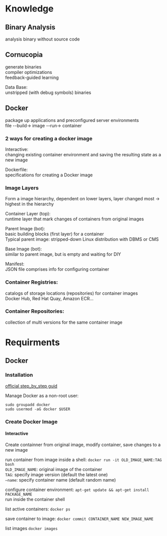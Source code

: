 # Knowledge
## Binary Analysis
analysis binary without source code

## Cornucopia
generate binaries  
compiler optimizations  
feedback-guided learning
    
Data Base:  
unstripped (with debug symbols) binaries

## Docker
package up applications and preconfigured server environments  
file --build-> image --run-> container

### 2 ways for creating a docker image
Interactive:  
changing existing container environment and saving the resulting state as a new image

Dockerfile:  
specifications for creating a Docker image

### Image Layers
Form a image hierarchy, dependent on lower layers, layer changed most -> highest in the hierarchy

Container Layer (top):  
runtime layer that mark changes of containers from original images

Parent Image (bot):  
basic building blocks (first layer) for a container  
Typical parent image: stripped-down Linux distribution with DBMS or CMS

Base Image (bot):  
similar to parent image, but is empty and waiting for DIY

Manifest:  
JSON file comprises info for configuring container

### Container Registries:  
catalogs of storage locations (repositories) for container images  
Docker Hub, Red Hat Quay, Amazon ECR...

### Container Repositories:  
collection of multi versions for the same container image

# Requirments
## Docker
### Installation
[official step_by_step guid](https://docs.docker.com/engine/install/ubuntu/#install-using-the-repository)

Manage Docker as a non-root user:
```
sudo groupadd docker
sudo usermod -aG docker $USER
```

### Create Docker Image
#### Interactive
Create containner from original image, modify container, save changes to a new image

run container from image inside a shell:
```docker run -it OLD_IMAGE_NAME:TAG bash```  
```OLD_IMAGE_NAME```: original image of the container  
```TAG```: specify image version (default the latest one)  
```–name```: specify container name (default random name)

configure container environment:
```apt-get update && apt-get install PACKAGE_NAME```  
run inside the container shell

list active containers:
```docker ps```

save container to image:
```docker commit CONTAINER_NAME NEW_IMAGE_NAME```

list images
```docker images```